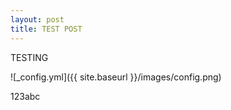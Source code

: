 ```yaml
---
layout: post
title: TEST POST
---
```


TESTING

![_config.yml]({{ site.baseurl }}/images/config.png)

123abc
